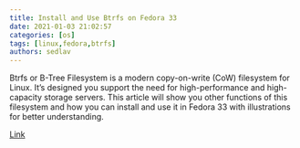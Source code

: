```yaml
---
title: Install and Use Btrfs on Fedora 33
date: 2021-01-03 21:02:57
categories: [os]
tags: [linux,fedora,btrfs]
authors: sedlav
---
```


Btrfs or B-Tree Filesystem is a modern copy-on-write (CoW) filesystem for Linux. It’s designed you support the need for high-performance and high-capacity storage servers. This article will show you other functions of this filesystem and how you can install and use it in Fedora 33 with illustrations for better understanding.

[Link](https://linuxhint.com/install-and-use-btrfs-on-fedora33/)
